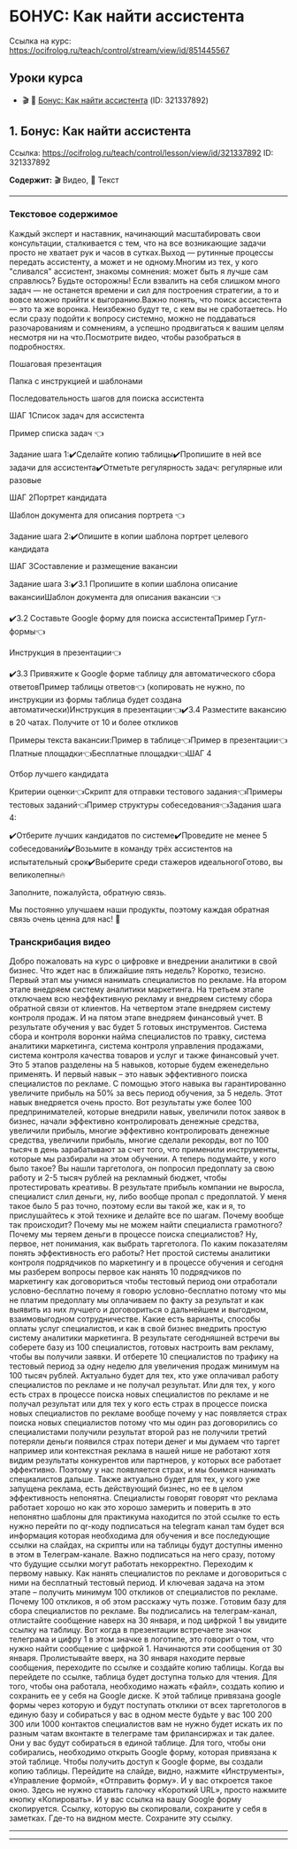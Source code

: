 # БОНУС: Как найти ассистента

Ссылка на курс: https://ocifrolog.ru/teach/control/stream/view/id/851445567

## Уроки курса

- 🎬 📝 [Бонус: Как найти ассистента](#бонус-как-найти-ассистента-lesson-1) (ID: 321337892)

<a id='бонус-как-найти-ассистента-lesson-1'></a>
## 1. Бонус: Как найти ассистента
Ссылка: https://ocifrolog.ru/teach/control/lesson/view/id/321337892
ID: 321337892

**Содержит:** 🎬 Видео, 📝 Текст

---

### Текстовое содержимое

Каждый эксперт и наставник, начинающий масштабировать свои консультации, сталкивается с тем, что на все возникающие задачи просто не хватает рук и часов в сутках.Выход — рутинные процессы передать ассистенту, а может и не одному.Многим из тех, у кого "сливался" ассистент, знакомы сомнения: может быть я лучше сам справлюсь? Будьте осторожны! Если взвалить на себя слишком много задач — не останется времени и сил для построения стратегии, а то и вовсе можно прийти к выгоранию.Важно понять, что поиск ассистента — это та же воронка. Неизбежно будут те, с кем вы не сработаетесь. Но если сразу подойти к вопросу системно, можно не поддаваться разочарованиям и сомнениям, а успешно продвигаться к вашим целям несмотря ни на что.Посмотрите видео, чтобы разобраться в подробностях.

Пошаговая презентация

Папка с инструкцией и шаблонами

Последовательность шагов для поиска ассистента

ШАГ 1Список задач для ассистента

Пример списка задач 👈

Задание шага 1:✔️Сделайте копию таблицы✔️Пропишите в ней все задачи для ассистента✔️Отметьте регулярность задач: регулярные или разовые

ШАГ 2Портрет кандидата

Шаблон документа для описания портрета 👈

Задание шага 2:✔️Опишите в копии шаблона портрет целевого кандидата

ШАГ 3Составление и размещение вакансии

Задание шага 3:✔️3.1 Пропишите в копии шаблона описание вакансииШаблон документа для описания вакансии 👈

✔️3.2 Составьте Google форму для поиска ассистентаПример Гугл-формы👈

Инструкция в презентации👈

✔️3.3 Привяжите к Google форме таблицу для автоматического сбора ответовПример таблицы ответов👈 (копировать не нужно, по инструкции из формы таблица будет создана автоматически)Инструкция в презентации👈✔️3.4 Разместите вакансию в 20 чатах. Получите от 10 и более откликов

Примеры текста вакансии:Пример в таблице👈Пример в презентации👈Платные площадки👈Бесплатные площадки👈ШАГ 4

Отбор лучшего кандидата

Критерии оценки👈Скрипт для отправки тестового задания👈Примеры тестовых заданий👈Пример структуры собеседования👈Задания шага 4:

✔️Отберите лучших кандидатов по системе✔️Проведите не менее 5 собеседований✔️Возьмите в команду трёх ассистентов на испытательный срок✔️Выберите среди стажеров идеальногоГотово, вы великолепны🔥

Заполните, пожалуйста, обратную связь.

Мы постоянно улучшаем наши продукты, поэтому каждая обратная связь очень ценна для нас! 💖




### Транскрибация видео

Добро пожаловать на курс о цифровке и внедрении аналитики в свой бизнес. Что ждет нас в ближайшие
пять недель? Коротко, тезисно. Первый этап мы учимся нанимать специалистов по рекламе. На втором
этапе внедряем систему аналитики маркетинга. На третьем этапе отключаем всю неэффективную рекламу
и внедряем систему сбора обратной связи от клиентов.
На четвертом этапе внедряем систему контроля продаж.
И на пятом этапе внедряем финансовый учет.
В результате обучения у вас будет 5 готовых инструментов.
Система сбора и контроля воронки найма специалистов по травку, система аналитики маркетинга, система контроля управления продажами, система контроля качества товаров и услуг и также финансовый учет. Это 5 этапов разделены
на 5 навыков, которые будем еженедельно применять. И первый навык – это навык эффективного поиска специалистов по рекламе. С помощью этого навыка вы гарантированно
увеличите прибыль на 50%
за весь период обучения,
за 5 недель.
Этот навык внедряется очень просто.
Вот результаты уже более 100 предпринимателей,
которые внедрили навык,
увеличили поток заявок в бизнес,
начали эффективно контролировать
денежные средства, увеличили прибыль,
многие эффективно контролировать денежные средства, увеличили прибыль, многие сделали рекорды, вот по 100 тысяч в день зарабатывают за счет того, что применили инструменты,
которые мы разбирали на этом обучении.
А теперь подумайте, у кого было такое?
Вы нашли таргетолога, он попросил предоплату за
свою работу и 2-5 тысяч рублей на рекламный бюджет, чтобы протестировать креативы.
В результате прибыль компании не выросла, специалист слил деньги, ну, либо вообще пропал с предоплатой.
У меня такое было 5 раз точно, поэтому если вы такой же, как и я,
то прислушайтесь к этой технике и делайте все по шагам.
Почему вообще так происходит?
Почему мы не можем найти специалиста грамотного?
Почему мы теряем деньги в процессе поиска специалистов?
Ну, первое, нет понимания, как выбрать таргетолога.
По каким показателям понять эффективность его работы?
Нет простой системы аналитики контроля подрядчиков по маркетингу и в процессе обучения и сегодня мы разберем вопросы первое
как нанять 10 подрядчиков по маркетингу как договориться чтобы тестовый период они отработали
условно-бесплатно почему я говорю условно-бесплатно потому что мы не платим предоплату мы оплачиваем по факту за результат и как выявить из них лучшего и договориться о дальнейшем и выгодном,
взаимовыгодном сотрудничестве.
Какие есть варианты, способы оплаты услуг специалистов,
и как в свой бизнес внедрить простую систему аналитики маркетинга.
В результате сегодняшней встречи вы соберете базу из 100 специалистов, готовых настроить вам рекламу, чтобы вы получили заявки.
И отберете 10 специалистов по трафику на тестовый период за одну неделю для увеличения продаж минимум на 100 тысяч рублей.
Актуально будет для тех, кто уже оплачивал работу специалистов по рекламе и не получал результат.
Или для тех, у кого есть страх в процессе поиска новых специалистов по рекламе и не получал результат или для тех у кого есть страх в процессе поиска
новых специалистов по рекламе вообще почему у нас появляется страх поиска
новых специалистов потому что мы один раз договорились со специалистами
получили результат второй раз не получили третий потеряли деньги появился страх
потери денег и мы думаем что таргет например или контекстная реклама в нашей
нише не работают хотя видим результаты конкурентов или партнеров, у которых все работает эффективно.
Поэтому у нас появляется страх, и мы боимся нанимать специалистов дальше.
Также актуально будет для тех, у кого уже запущена реклама, есть действующий бизнес,
но ее в целом эффективность непонятна.
Специалисты говорят говорят что реклама работает хорошо но как это хорошо замерить и поверить в это непонятно шаблоны для практикума находится по этой ссылке то есть
нужно перейти по qr-коду подписаться на telegram канал там будет вся информация которая необходима
для обучения и все последующие ссылки на слайдах, на скрипты или на таблицы
будут доступны именно в этом в Телеграм-канале.
Важно подписаться на него сразу, потому что будущие ссылки могут работать некорректно.
Переходим к первому навыку.
Как нанять специалистов по рекламе и договориться с ними на бесплатный тестовый период.
И ключевая задача на этом этапе – получить минимум 100 откликов от специалистов по рекламе.
Почему 100 откликов, я об этом расскажу чуть позже.
Готовим базу для сбора специалистов по рекламе.
Вы подписались на телеграм-канал, отлистайте сообщение наверх на 30 января,
и под цифркой 1 вы увидите ссылку на таблицу.
Вот когда в презентации встречаете значок телеграма и цифру 1 в этом значке в логотипе,
это говорит о том, что нужно найти сообщение с цифркой 1.
Начинаются эти сообщения от 30 января.
Пролистывайте вверх, на 30 января находите первые сообщения,
переходите по ссылке и создайте копию таблицы.
Когда вы перейдете по ссылке, таблица будет доступна только для чтения.
Для того, чтобы она работала, необходимо нажать «файл», создать копию и сохранить ее у себя на Google диске.
К этой таблице привязана google формы через которую и будут поступать отклики от всех таргетологов в единую базу и собираться у вас в одном месте
будьте у вас 100 200 300 или 1000 контактов специалистов вам не нужно будет искать их
по разным чатам вконтакте в телеграме там фрилансиржах и так далее. Они у вас будут собираться в единой таблице.
Для того, чтобы они собирались, необходимо открыть Google форму,
которая привязана к этой таблице.
Чтобы получить доступ к Google форме, вы создали копию таблицы.
Перейдите на слайде, видно, нажмите «Инструменты», «Управление формой»,
«Отправить форму». И у вас откроется такое окно.
Здесь не нужно ставить галочку «Короткий URL», просто нажмите кнопку «Копировать». И у вас ссылка на вашу Google форму скопируется.
Ссылку, которую вы скопировали, сохраните у себя в заметках.
Где-то на видном месте.
Сохраните эту ссылку.


---



---

<a id='бонус-как-использовать-нейросеть-для-ведения-соцсетей'></a>